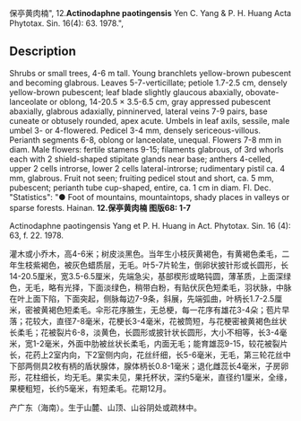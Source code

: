 保亭黄肉楠",
12.**Actinodaphne paotingensis** Yen C. Yang & P. H. Huang Acta Phytotax. Sin. 16(4): 63. 1978.",

## Description
Shrubs or small trees, 4-6 m tall. Young branchlets yellow-brown pubescent and becoming glabrous. Leaves 5-7-verticillate; petiole 1.7-2.5 cm, densely yellow-brown pubescent; leaf blade slightly glaucous abaxially, obovate-lanceolate or oblong, 14-20.5 × 3.5-6.5 cm, gray appressed pubescent abaxially, glabrous adaxially, pinninerved, lateral veins 7-9 pairs, base cuneate or obtusely rounded, apex acute. Umbels in leaf axils, sessile, male umbel 3- or 4-flowered. Pedicel 3-4 mm, densely sericeous-villous. Perianth segments 6-8, oblong or lanceolate, unequal. Flowers 7-8 mm in diam. Male flowers: fertile stamens 9-15; filaments glabrous, of 3rd whorls each with 2 shield-shaped stipitate glands near base; anthers 4-celled, upper 2 cells introrse, lower 2 cells lateral-introrse; rudimentary pistil ca. 4 mm, glabrous. Fruit not seen; fruiting pedicel stout and short, ca. 5 mm, pubescent; perianth tube cup-shaped, entire, ca. 1 cm in diam. Fl. Dec.
  "Statistics": "● Foot of mountains, mountaintops, shady places in valleys or sparse forests. Hainan.
**12.保亭黄肉楠 图版68: 1-7**

Actinodaphne paotingensis Yang et P. H. Huang in Act. Phytotax. Sin. 16 (4): 63, f. 22. 1978.

灌木或小乔木，高4-6米；树皮淡黑色。当年生小枝灰黄褐色，有黄褐色柔毛，二年生枝紫褐色，被灰色蜡质层，无毛。叶5-7片轮生，倒卵状披针形或长圆形，长14-20.5厘米，宽3.5-6.5厘米，先端急尖，基部楔形或略钝圆，薄革质，上面深绿色，无毛，略有光择，下面淡绿色，稍带白粉，有贴伏灰色短柔毛，羽状脉，中脉在叶上面下陷，下面突起，侧脉每边7-9条，斜展，先端弧曲，叶柄长1.7-2.5厘米，密被黄褐色短柔毛。伞形花序腋生，无总梗，每一花序有雄花3-4朵；苞片早落；花较大，直径7-8毫米，花梗长3-4毫米，花被筒短，与花梗密被黄褐色丝状长柔毛；花被裂片6-8，淡黄色，长圆形或披针状长圆形，大小不相等，长3-4毫米，宽1-2毫米，外面中肋被丝状长柔毛，内面无毛；能育雄蕊9-15，较花被裂片长，花药上2室内向，下2室侧内向，花丝纤细，长5-6毫米，无毛，第三轮花丝中下部两侧具2枚有柄的盾状腺体，腺体柄长0.8-1毫米；退化雌蕊长4毫米，子房卵形，花柱细长，均无毛。果实未见，果托杯状，深约5毫米，直径约1厘米，全缘，果梗粗短，长约5毫米，有短柔毛。花期12月。

产广东（海南）。生于山麓、山顶、山谷阴处或疏林中。
